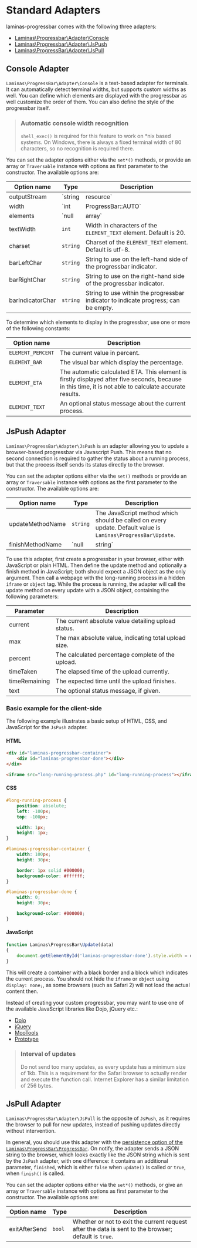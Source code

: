 # Standard Adapters

laminas-progressbar comes with the following three adapters:

- [Laminas\\Progressbar\\Adapter\\Console](#console-adapter)
- [Laminas\\Progressbar\\Adapter\\JsPush](#jspush-adapter)
- [Laminas\\ProgressBar\\Adapter\\JsPull](#jspull-adapter)

## Console Adapter

`Laminas\ProgressBar\Adapter\Console` is a text-based adapter for terminals. It can
automatically detect terminal widths, but supports custom widths as well. You
can define which elements are displayed with the progressbar as well customize
the order of them. You can also define the style of the progressbar itself.

> ### Automatic console width recognition
>
> `shell_exec()` is required for this feature to work on \*nix based systems. On
> Windows, there is always a fixed terminal width of 80 characters, so no
> recognition is required there.

You can set the adapter options either via the `set*()` methods, or provide an
array or `Traversable` instance with options as first parameter to the
constructor. The available options are:

Option name      | Type                    | Description
---------------- | ----------------------- | -----------
outputStream     | `string|resource`       | <p>A different output stream, if you don't want to stream to `STDOUT`. Can be any other stream like `php://stderr` or a path to a file.</p>
width            | `int|ProgressBar::AUTO` | <p>Console width to use; `ProgressBar::AUTO` indicates the adapter should autodetect the width.</p>
elements         | `null|array`            | <p>Which elements to include in the display; `null` to include all, or an array with one of the `Console` constants, as detailed below.</p>
textWidth        | `int`                   | Width in characters of the ``ELEMENT_TEXT`` element. Default is 20.
charset          | `string`                | Charset of the ``ELEMENT_TEXT`` element. Default is utf-8.
barLeftChar      | `string`                | String to use on the left-hand side of the progressbar indicator.
barRightChar     | `string`                | String to use on the right-hand side of the progressbar indicator.
barIndicatorChar | `string`                | String to use within the progressbar indicator to indicate progress; can be empty.

To determine which elements to display in the progressbar, use one or more of
the following constants:

Option name       | Description
----------------- | -----------
`ELEMENT_PERCENT` | The current value in percent.
`ELEMENT_BAR`     | The visual bar which display the percentage.
`ELEMENT_ETA`     | The automatic calculated ETA. This element is firstly displayed after five seconds, because in this time, it is not able to calculate accurate results.
`ELEMENT_TEXT`    | An optional status message about the current process.

## JsPush Adapter

`Laminas\ProgressBar\Adapter\JsPush` is an adapter allowing you to update a
browser-based progressbar via Javascript Push. This means that no second
connection is required to gather the status about a running process, but that
the process itself sends its status directly to the browser.

You can set the adapter options either via the `set()` methods or provide an
array or `Traversable` instance with options as the first parameter to the
constructor. The available options are:

Option name      | Type          | Description
---------------- | ------------- | -----------
updateMethodName | `string`      | The JavaScript method which should be called on every update. Default value is `Laminas\ProgressBar\Update`.
finishMethodName | `null|string` | <p>The JavaScript method which should be called when sending the finish status. Default value is `NULL`, which means nothing is done.</p>

To use this adapter, first create a progressbar in your browser, either with
JavaScript or plain HTML. Then define the update method and optionally a finish
method in JavaScript; both should expect a JSON object as the only argument.
Then call a webpage with the long-running process in a hidden `iframe` or
`object` tag. While the process is running, the adapter will call the update
method on every update with a JSON object, containing the following parameters:

Parameter     | Description
------------- | -----------
current       | The current absolute value detailing upload status.
max           | The max absolute value, indicating total upload size.
percent       | The calculated percentage complete of the upload.
timeTaken     | The elapsed time of the upload currently.
timeRemaining | The expected time until the upload finishes.
text          | The optional status message, if given.

### Basic example for the client-side

The following example illustrates a basic setup of HTML, CSS, and JavaScript for
the `JsPush` adapter.

#### HTML

```html
<div id="laminas-progressbar-container">
    <div id="laminas-progressbar-done"></div>
</div>

<iframe src="long-running-process.php" id="long-running-process"></iframe>
```

#### CSS

```css
#long-running-process {
    position: absolute;
    left: -100px;
    top: -100px;

    width: 1px;
    height: 1px;
}

#laminas-progressbar-container {
    width: 100px;
    height: 30px;

    border: 1px solid #000000;
    background-color: #ffffff;
}

#laminas-progressbar-done {
    width: 0;
    height: 30px;

    background-color: #000000;
}
```

#### JavaScript

```javascript
function Laminas\ProgressBar\Update(data)
{
    document.getElementById('laminas-progressbar-done').style.width = data.percent + '%';
}
```

This will create a container with a black border and a block which indicates the
current process. You should not hide the `iframe` or `object` using `display: none;`,
as some browsers (such as Safari 2) will not load the actual content then.

Instead of creating your custom progressbar, you may want to use one of the
available JavaScript libraries like Dojo, jQuery etc.:

- [Dojo](http://dojotoolkit.org/reference-guide/dijit/ProgressBar.html)
- [jQuery](https://api.jqueryui.com/progressbar/)
- [MooTools](http://davidwalsh.name/dw-content/progress-bar.php)
- [Prototype](http://livepipe.net/control/progressbar)

> ### Interval of updates
>
> Do not send too many updates, as every update has a minimum size of 1kb. This
> is a requirement for the Safari browser to actually render and execute the
> function call. Internet Explorer has a similar limitation of 256 bytes.

## JsPull Adapter

``Laminas\ProgressBar\Adapter\JsPull`` is the opposite of `JsPush`, as it requires
the browser to pull for new updates, instead of
pushing updates directly without intervention.

In general, you should use this adapter with the
[persistence option of the `Laminas\ProgressBar\ProgressBar`](intro.md#persistent-progress).
On notify, the adapter sends a JSON string to the browser, which looks exactly
like the JSON string which is sent by the `JsPush` adapter, with one difference:
it contains an additional parameter, `finished`, which is either `false` when
`update()` is called or `true`, when `finish()` is called.

You can set the adapter options either via the `set*()` methods, or give an
array or `Traversable` instance with options as first parameter to
the constructor. The available options are:

Option name   | Type   | Description
------------- | ------ | -----------
exitAfterSend | `bool` | Whether or not to exit the current request after the data is sent to the browser; default is `true`.
